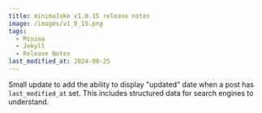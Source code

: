 ```yaml
---
title: minimaJake v1.0.15 release notes
image: /images/v1_0_15.png
tags:
  - Minima
  - Jekyll
  - Release Notes
last_modified_at: 2024-08-25
---
```


Small update to add the ability to display "updated" date when a post has `last_modified_at` set. This includes structured data for search engines to understand.
